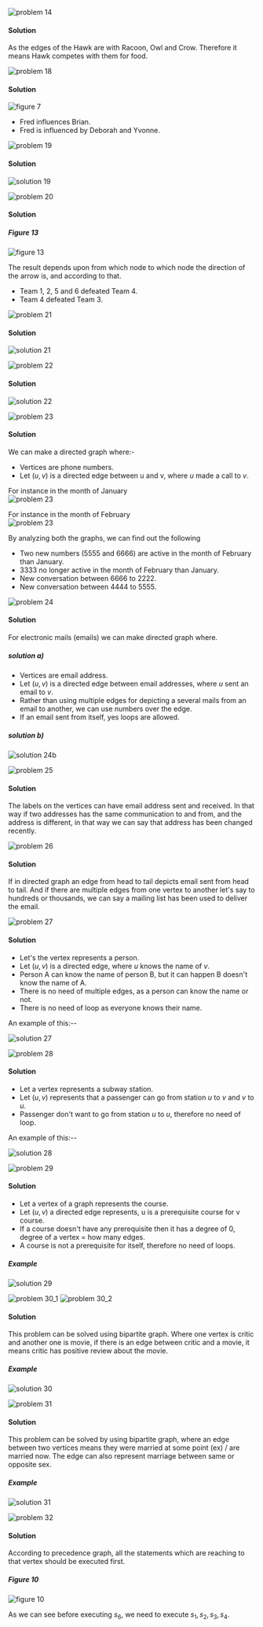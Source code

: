![problem 14](https://github.com/jigjnasu/discrete_mathematics_and_its_applications/blob/master/chapter_10_graphs/chapter_10.1_graphs_and_graph_models/repo/problem_14.png)

#### Solution

As the edges of the Hawk are with Racoon, Owl and Crow. Therefore it means Hawk competes with them for food. </br>

![problem 18](https://github.com/jigjnasu/discrete_mathematics_and_its_applications/blob/master/chapter_10_graphs/chapter_10.1_graphs_and_graph_models/repo/problem_18.png)

#### Solution

![figure 7](https://github.com/jigjnasu/discrete_mathematics_and_its_applications/blob/master/chapter_10_graphs/chapter_10.1_graphs_and_graph_models/repo/figure_7.png)

* Fred influences Brian.
* Fred is influenced by Deborah and Yvonne.

![problem 19](https://github.com/jigjnasu/discrete_mathematics_and_its_applications/blob/master/chapter_10_graphs/chapter_10.1_graphs_and_graph_models/repo/problem_19.png)

#### Solution

![solution 19](https://github.com/jigjnasu/discrete_mathematics_and_its_applications/blob/master/chapter_10_graphs/chapter_10.1_graphs_and_graph_models/repo/solution_19.png)

![problem 20](https://github.com/jigjnasu/discrete_mathematics_and_its_applications/blob/master/chapter_10_graphs/chapter_10.1_graphs_and_graph_models/repo/problem_20.png)

#### Solution

##### Figure 13

![figure 13](https://github.com/jigjnasu/discrete_mathematics_and_its_applications/blob/master/chapter_10_graphs/chapter_10.1_graphs_and_graph_models/repo/figure_13.png)

The result depends upon from which node to which node the direction of the arrow is, and according to that.

* Team 1, 2, 5 and 6 defeated Team 4. </br>
* Team 4 defeated Team 3. </br>

![problem 21](https://github.com/jigjnasu/discrete_mathematics_and_its_applications/blob/master/chapter_10_graphs/chapter_10.1_graphs_and_graph_models/repo/problem_21.png)

#### Solution

![solution 21](https://github.com/jigjnasu/discrete_mathematics_and_its_applications/blob/master/chapter_10_graphs/chapter_10.1_graphs_and_graph_models/repo/solution_21.png)

![problem 22](https://github.com/jigjnasu/discrete_mathematics_and_its_applications/blob/master/chapter_10_graphs/chapter_10.1_graphs_and_graph_models/repo/problem_22.png)

#### Solution

![solution 22](https://github.com/jigjnasu/discrete_mathematics_and_its_applications/blob/master/chapter_10_graphs/chapter_10.1_graphs_and_graph_models/repo/solution_22.png)

![problem 23](https://github.com/jigjnasu/discrete_mathematics_and_its_applications/blob/master/chapter_10_graphs/chapter_10.1_graphs_and_graph_models/repo/problem_23.png)

#### Solution

We can make a directed graph where:-

* Vertices are phone numbers.
* Let $(u,v)$ is a directed edge between u and v, where $u$ made a call to $v$.

For instance in the month of January </br>
![problem 23](https://github.com/jigjnasu/discrete_mathematics_and_its_applications/blob/master/chapter_10_graphs/chapter_10.1_graphs_and_graph_models/repo/solution_23_jan.png)

For instance in the month of February  </br>
![problem 23](https://github.com/jigjnasu/discrete_mathematics_and_its_applications/blob/master/chapter_10_graphs/chapter_10.1_graphs_and_graph_models/repo/solution_23_feb.png)

By analyzing both the graphs, we can find out the following

* Two new numbers (5555 and 6666) are active in the month of February than January.
* 3333 no longer active in the month of February than January.
* New conversation between 6666 to 2222.
* New conversation between 4444 to 5555.

![problem 24](https://github.com/jigjnasu/discrete_mathematics_and_its_applications/blob/master/chapter_10_graphs/chapter_10.1_graphs_and_graph_models/repo/problem_24.png)

#### Solution

For electronic mails (emails) we can make directed graph where.

##### solution a)

* Vertices are email address.
* Let $(u, v)$ is a directed edge between email addresses, where $u$ sent an email to $v$.
* Rather than using multiple edges for depicting a several mails from an email to another, we can use numbers over the edge.
* If an email sent from itself, yes loops are allowed.

##### solution b)

![solution 24b](https://github.com/jigjnasu/discrete_mathematics_and_its_applications/blob/master/chapter_10_graphs/chapter_10.1_graphs_and_graph_models/repo/solution_24_b.png)

![problem 25](https://github.com/jigjnasu/discrete_mathematics_and_its_applications/blob/master/chapter_10_graphs/chapter_10.1_graphs_and_graph_models/repo/problem_25.png)

#### Solution

The labels on the vertices can have email address sent and received. In that way if two addresses has the same communication to and from, and the address is different, in that way we can say that address has been changed recently.

![problem 26](https://github.com/jigjnasu/discrete_mathematics_and_its_applications/blob/master/chapter_10_graphs/chapter_10.1_graphs_and_graph_models/repo/problem_26.png)

#### Solution

If in directed graph an edge from head to tail depicts email sent from head to tail. And if there are multiple edges from one vertex to another let's say to hundreds or thousands, we can say a mailing list has been used to deliver the email.

![problem 27](https://github.com/jigjnasu/discrete_mathematics_and_its_applications/blob/master/chapter_10_graphs/chapter_10.1_graphs_and_graph_models/repo/problem_27.png)

#### Solution

* Let's the vertex represents a person.
* Let $(u,v)$ is a directed edge, where $u$ knows the name of $v$.
* Person A can know the name of person B, but it can happen B doesn't know the name of A.
* There is no need of multiple edges, as a person can know the name or not.
* There is no need of loop as everyone knows their name.

An example of this:-- </br>

![solution 27](https://github.com/jigjnasu/discrete_mathematics_and_its_applications/blob/master/chapter_10_graphs/chapter_10.1_graphs_and_graph_models/repo/solution_27.png)

![problem 28](https://github.com/jigjnasu/discrete_mathematics_and_its_applications/blob/master/chapter_10_graphs/chapter_10.1_graphs_and_graph_models/repo/problem_28.png)

#### Solution

* Let a vertex represents a subway station.
* Let $(u,v)$ represents that a passenger can go from station $u$ to $v$ and $v$ to $u$.
* Passenger don't want to go from station $u$ to $u$, therefore no need of loop.

An example of this:-- </br>

![solution 28](https://github.com/jigjnasu/discrete_mathematics_and_its_applications/blob/master/chapter_10_graphs/chapter_10.1_graphs_and_graph_models/repo/solution_28.png)

![problem 29](https://github.com/jigjnasu/discrete_mathematics_and_its_applications/blob/master/chapter_10_graphs/chapter_10.1_graphs_and_graph_models/repo/problem_29.png)

#### Solution

* Let a vertex of a graph represents the course.
* Let $(u,v)$ a directed edge represents, u is a prerequisite course for v course.
* If a course doesn't have any prerequisite then it has a degree of 0, degree of a vertex = how many edges.
* A course is not a prerequisite for itself, therefore no need of loops.

##### Example

![solution 29](https://github.com/jigjnasu/discrete_mathematics_and_its_applications/blob/master/chapter_10_graphs/chapter_10.1_graphs_and_graph_models/repo/solution_29.png)

![problem 30_1](https://github.com/jigjnasu/discrete_mathematics_and_its_applications/blob/master/chapter_10_graphs/chapter_10.1_graphs_and_graph_models/repo/problem_30_1.png)
![problem 30_2](https://github.com/jigjnasu/discrete_mathematics_and_its_applications/blob/master/chapter_10_graphs/chapter_10.1_graphs_and_graph_models/repo/problem_30_2.png)

#### Solution

This problem can be solved using bipartite graph. Where one vertex is critic and another one is movie, if there is an edge between critic and a movie, it means critic has positive review about the movie.

##### Example

![solution 30](https://github.com/jigjnasu/discrete_mathematics_and_its_applications/blob/master/chapter_10_graphs/chapter_10.1_graphs_and_graph_models/repo/solution_30.png)

![problem 31](https://github.com/jigjnasu/discrete_mathematics_and_its_applications/blob/master/chapter_10_graphs/chapter_10.1_graphs_and_graph_models/repo/problem_31.png)

#### Solution

This problem can be solved by using bipartite graph, where an edge between two vertices means they were married at some point (ex) / are married now. The edge can also represent marriage between same or opposite sex.

##### Example

![solution 31](https://github.com/jigjnasu/discrete_mathematics_and_its_applications/blob/master/chapter_10_graphs/chapter_10.1_graphs_and_graph_models/repo/solution_31.png)

![problem 32](https://github.com/jigjnasu/discrete_mathematics_and_its_applications/blob/master/chapter_10_graphs/chapter_10.1_graphs_and_graph_models/repo/problem_32.png)

#### Solution

According to precedence graph, all the statements which are reaching to that vertex should be executed first.

##### Figure 10

![figure 10](https://github.com/jigjnasu/discrete_mathematics_and_its_applications/blob/master/chapter_10_graphs/chapter_10.1_graphs_and_graph_models/repo/figure_10.png)

As we can see before executing $s_6$, we need to execute $s_1, s_2, s_3, s_4$.
